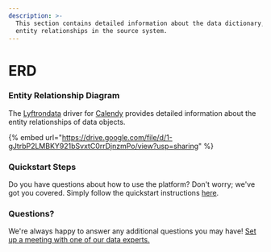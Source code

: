 ```yaml
---
description: >-
  This section contains detailed information about the data dictionary, and
  entity relationships in the source system.
---
```


# ERD

### Entity Relationship Diagram

The [Lyftrondata](https://www.lyftrondata.com/) driver for [Calendy](https://www.lyftrondata.com/integration/business-analytics/calendly//) provides detailed information about the entity relationships of data objects.

{% embed url="https://drive.google.com/file/d/1-gJtrbP2LMBKY921bSvxtC0rrDjnzmPo/view?usp=sharing" %}
### Quickstart Steps

Do you have questions about how to use the platform? Don't worry; we've got you covered. Simply follow the quickstart instructions [here](../../../../quickstart-steps.md).

### Questions? <a href="#questions" id="questions"></a>

We're always happy to answer any additional questions you may have! [Set up a meeting with one of our data experts.](https://www.lyftrondata.com/book-a-meeting/)


